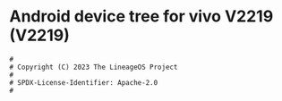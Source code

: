 # Android device tree for vivo V2219 (V2219)

```
#
# Copyright (C) 2023 The LineageOS Project
#
# SPDX-License-Identifier: Apache-2.0
#
```
